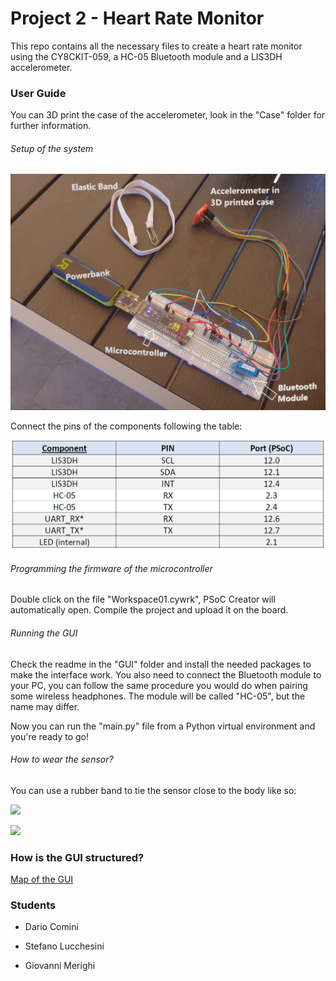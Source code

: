 # Project 2 - Heart Rate Monitor
This repo contains all the necessary files to create a heart rate monitor using the CY8CKIT-059, a HC-05 Bluetooth module and a LIS3DH accelerometer.

### User Guide

You can 3D print the case of the accelerometer, look in the "Case" folder for further information.

###### Setup of the system

![](/Photos/setup.jpg)

Connect the pins of the components following the table:

![](/Photos/pins.png)

###### Programming the firmware of the microcontroller

Double click on the file "Workspace01.cywrk", PSoC Creator will automatically open. Compile the project and upload it on the board.

###### Running the GUI

Check the readme in the "GUI" folder and install the needed packages to make the interface work. You also need to connect the Bluetooth module to your PC, you can follow the same procedure you would do when pairing some wireless headphones. The module will be called "HC-05", but the name may differ.

Now you can run the "main.py" file from a Python virtual environment and you're ready to go! 

###### How to wear the sensor?

You can use a rubber band to tie the sensor close to the body like so:

![](/Photos/band.jpg)

![](/Photos/3DModel.gif)

### How is the GUI structured?

[Map of the GUI](https://miro.com/app/board/o9J_lDBEVHY=/)

### Students

* Dario Comini

* Stefano Lucchesini

* Giovanni Merighi
